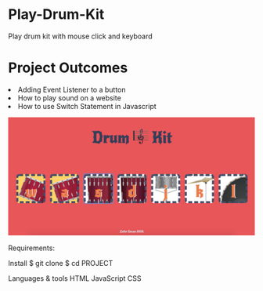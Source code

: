 # Play-Drum-Kit
Play drum kit with mouse click and keyboard

# Project Outcomes
<li> Adding Event Listener to a button </li>
<li> How to play sound on a website </li>
<li> How to use Switch Statement in Javascript </li>


![](DrumKit_ss.png)


Requirements:


Install
$ git clone 
$ cd PROJECT




Languages & tools
HTML
JavaScript
CSS
